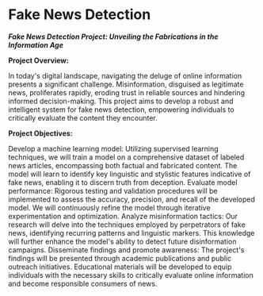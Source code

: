 # Fake News Detection

_**Fake News Detection Project: Unveiling the Fabrications in the Information Age**_

**Project Overview:**

In today's digital landscape, navigating the deluge of online information presents a significant challenge. Misinformation, disguised as legitimate news, proliferates rapidly, eroding trust in reliable sources and hindering informed decision-making. This project aims to develop a robust and intelligent system for fake news detection, empowering individuals to critically evaluate the content they encounter.

**Project Objectives:**

Develop a machine learning model: Utilizing supervised learning techniques, we will train a model on a comprehensive dataset of labeled news articles, encompassing both factual and fabricated content. The model will learn to identify key linguistic and stylistic features indicative of fake news, enabling it to discern truth from deception.
Evaluate model performance: Rigorous testing and validation procedures will be implemented to assess the accuracy, precision, and recall of the developed model. We will continuously refine the model through iterative experimentation and optimization.
Analyze misinformation tactics: Our research will delve into the techniques employed by perpetrators of fake news, identifying recurring patterns and linguistic markers. This knowledge will further enhance the model's ability to detect future disinformation campaigns.
Disseminate findings and promote awareness: The project's findings will be presented through academic publications and public outreach initiatives. Educational materials will be developed to equip individuals with the necessary skills to critically evaluate online information and become responsible consumers of news.
